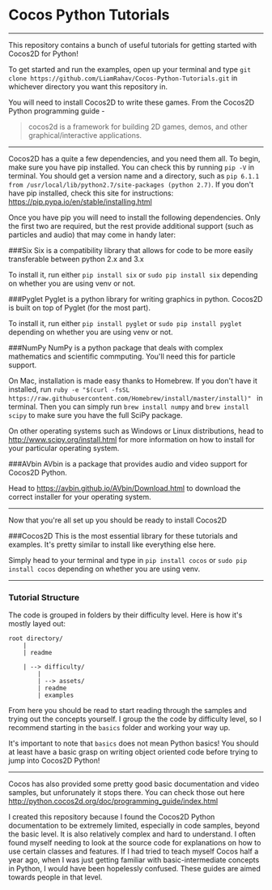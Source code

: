 # Cocos Python Tutorials
------------------------

This repository contains a bunch of useful tutorials for getting started with Cocos2D for Python!

To get started and run the examples, open up your terminal and type `git clone https://github.com/LiamRahav/Cocos-Python-Tutorials.git` in whichever directory you want this repository in.

You will need to install Cocos2D to write these games. From the Cocos2D Python programming guide -
>cocos2d is a framework for building 2D games, demos, and other graphical/interactive applications.

----------------------------------------------------------------------------

Cocos2D has a quite a few dependencies, and you need them all. To begin, make sure you have pip installed. 
You can check this by running `pip -V` in terminal. You should get a version name and a directory, such as 
`pip 6.1.1 from /usr/local/lib/python2.7/site-packages (python 2.7)`. 
If you don't have pip installed, check this site for instructions: https://pip.pypa.io/en/stable/installing.html

Once you have pip you will need to install the following dependencies. Only the first two are required, but the rest provide additional support (such as particles and audio) that may come in handy later: 

###Six
Six is a compatibility library that allows for code to be more easily transferable between python 2.x and 3.x

To install it, run either ```pip install six``` or `sudo pip install six` depending on whether you are using venv or not.

###Pyglet
Pyglet is a python library for writing graphics in python. Cocos2D is built on top of Pyglet (for the most part).

To install it, run either `pip install pyglet` or `sudo pip install pyglet` depending on whether you are using venv or not.

###NumPy
NumPy is a python package that deals with complex mathematics and scientific commputing. You'll need this for particle support.

On Mac, installation is made easy thanks to Homebrew. If you don't have it installed, run `ruby -e "$(curl -fsSL https://raw.githubusercontent.com/Homebrew/install/master/install)"
` in terminal. Then you can simply run `brew install numpy` and `brew install scipy` to make sure you have the full SciPy package.

On other operating systems such as Windows or Linux distributions, head to http://www.scipy.org/install.html for more information on how to install for your particular operating system.

###AVbin
AVbin is a package that provides audio and video support for Cocos2D Python.

Head to https://avbin.github.io/AVbin/Download.html to download the correct installer for your operating system.

----------------------------------------------------------------------------
Now that you're all set up you should be ready to install Cocos2D

###Cocos2D
This is the most essential library for these tutorials and examples. It's pretty similar to install like everything else here.

Simply head to your terminal and type in `pip install cocos` or `sudo pip install cocos` depending on whether you are using venv.

----------------------------------------------------------------------------

### Tutorial Structure

The code is grouped in folders by their difficulty level. Here is how it's mostly layed out:

    root directory/
        |
        | readme
        
        | --> difficulty/
            |
            | --> assets/
            | readme
            | examples


From here you should be read to start reading through the samples and trying out the concepts yourself. I group the the code by difficulty level, so I recommend starting in the `basics` folder and working your way up.

It's important to note that `basics` does not mean Python basics! You should at least have a basic grasp on writing object oriented code before trying to jump into Cocos2D Python!

-------------------------------------------------------------

Cocos has also provided some pretty good basic documentation and video samples, but unforunately it stops there. You can check those out here http://python.cocos2d.org/doc/programming_guide/index.html


I created this repository because I found the Cocos2D Python documentation to be extremely limited, especially in code samples, beyond the basic level. It is also relatively complex and hard to understand. I often found myself needing to look at the source code for explanations on how to use certain classes and features. 
If I had tried to teach myself Cocos half a year ago, when I was just getting familiar with basic-intermediate concepts in Python, I would have been hopelessly confused. These guides are aimed towards people in that level.
